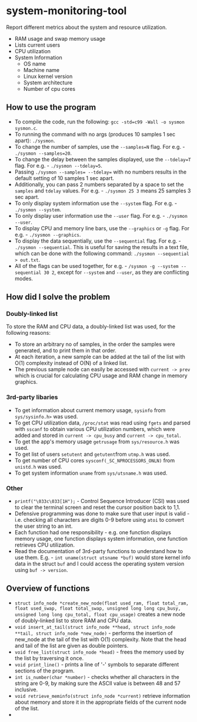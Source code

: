 # system-monitoring-tool
Report different metrics about the system and resource utilization.
  * RAM usage and swap memory usage
  * Lists current users
  * CPU utilization
  * System Information
    * OS name
    * Machine name
    * Linux kernel version
    * System architecture
    * Number of cpu cores

## How to use the program
 * To compile the code, run the following: `gcc -std=c99 -Wall -o sysmon sysmon.c`.
 * To running the command with no args (produces 10 samples 1 sec apart): `./sysmon`.
 * To change the number of samples, use the `--samples=N` flag. For e.g. - `./sysmon --samples=20`.
 * To change the delay between the samples displayed, use the `--tdelay=T` flag. For e.g. - `./sysmon --tdelay=5`.
 * Passing `./sysmon --samples= --tdelay=` with no numbers results in the default setting of 10 samples 1 sec apart.
 * Additionally, you can pass 2 numbers separated by a space to set the `samples` and `tdelay` values. For e.g. - `./sysmon 25 3` means 25 samples 3 sec apart.
 * To only display system information use the `--system` flag. For e.g. - `./sysmon --system`.
 * To only display user information use the `--user` flag. For e.g. - `./sysmon --user`.
 * To display CPU and memory line bars, use the `--graphics` or `-g` flag. For e.g. - `./sysmon --graphics`.
 * To display the data sequentially, use the `--sequential` flag. For e.g. - `./sysmon --sequential`. This is useful for saving the results in a text file, which can be done with the following command: `./sysmon --sequential > out.txt`.
 * All of the flags can be used together, for e.g. - `/sysmon -g --system --sequential 30 2`, except for `--system` and `--user`, as they are conflicting modes.

## How did I solve the problem

### Doubly-linked list
To store the RAM and CPU data, a doubly-linked list was used, for the following reasons:
 * To store an arbitrary no of samples, in the order the samples were generated, and to print them in that order.
 * At each iteration, a new sample can be added at the tail of the list with O(1) complexity instead of O(N) of a linked list.
 * The previous sample node can easily be accessed with `current -> prev` which is crucial for calculating CPU usage and RAM change in memory graphics.

### 3rd-party libaries
 * To get information about current memory usage, `sysinfo` from `sys/sysinfo.h>` was used.
 * To get CPU utilization data, `/proc/stat` was read using `fgets` and parsed with `sscanf` to obtain various CPU utilization numbers, which were added and stored in `current -> cpu_busy` and `current -> cpu_total`.
 * To get the app's memory usage `getrusage` from `sys/resource.h` was used.
 * To get list of users `setutent` and `getutent`from `utmp.h` was used.
 * To get number of CPU cores `sysconf(_SC_NPROCESSORS_ONLN)` from `unistd.h` was used.
 * To get system information `uname` from `sys/utsname.h` was used.

### Other
 * `printf("\033c\033[1H");` - Control Sequence Introducer (CSI) was used to clear the terminal screen and reset the cursor position back to 1,1.
 * Defensive programming was done to make sure that user input is valid - i.e. checking all characters are digits 0-9 before using `atoi` to convert the user string to an int.
 * Each function had one responsibility - e.g. one function displays memory usage, one function displays system information, one function retrieves CPU utilization.
 * Read the documentation of 3rd-party functions to understand how to use them. E.g. - `int uname(struct utsname *buf)` would store kernel info data in the struct `buf` and I could access the operating system version using `buf -> version`.

## Overview of functions
 * `struct info_node *create_new_node(float used_ram, float total_ram, float used_swap, float total_swap, unsigned long long cpu_busy, unsigned long long cpu_total, float cpu_usage)` creates a new node of doubly-linked list to store RAM and CPU data.
 * `void insert_at_tail(struct info_node **head, struct info_node **tail, struct info_node *new_node)` - performs the insertion of new_node at the tail of the list with O(1) complexity. Note that the head and tail of the list are given as double pointers.
 * `void free_list(struct info_node *head)` - frees the memory used by the list by traversing it once.
 * `void print_line()` - prints a line of '-' symbols to separate different sections of the program.
 * `int is_number(char *number)` - checks whether all characters in the string are 0-9, by making sure the ASCII value is between 48 and 57 inclusive.
 * `void retrieve_meminfo(struct info_node *current)` retrieve information about memory and store it in the appropriate fields of the current node of the list.
 * 
